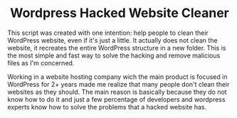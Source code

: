 <h1 align="center">Wordpress Hacked Website Cleaner</h1>
<p>
    This script was created with one intention: help people to clean their WordPress website, even if it's just a little. It actually does not clean the website, it recreates the entire WordPress structure in a new folder. This is the most simple and fast way to solve the hacking and remove malicious files as I'm concerned.
</p>
<p>
    Working in a website hosting company wich the main product is focused in WordPress for 2+ years made me realize that many people don't clean their websites as they should. The main reason is basically because they do not know how to do it and just a few percentage of developers and wordpress experts know how to solve the problems that a hacked website has.
</p>


